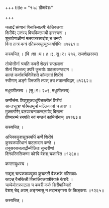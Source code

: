 +++
title = "१५८ ग्रीष्मवेशः"

+++


जलार्द्रं संव्यानं बिसकिसलयैः केलिवलयाः  
शिरीषैर् उत्तंस्प् विचकित्लमयी हाररचना ।  
शुचावेणाक्षीणां मलयजरसार्द्राश् च तनवो  
विना तन्त्रं मन्त्रं रतिरमणमृत्युञ्जयविधिः ॥१२६१॥  


कस्यचित् । (वि।शा।भ। ४।३, सु।र। २१२, राजशेखरस्य)  


तोयोत्तीर्णा श्रयति कवरी शेखरं सप्तलानां  
शैत्यं सिञ्चत्य् उपरि कुचयोः पाटलाकण्ठदाम ।  
कान्तं कर्णावभिनिविशते कोमलाग्रं शिरीषं  
स्त्रीणाम् अङ्गे विभजति तपस् तत्र तत्रात्मचिह्नम् ॥१२६२॥  


मधुरशीलस्य । (सु।र। २०९, मधुशीलस्य)  


कर्णोत्तंसः शिशुशुकवधूपिच्छलीलं शिरीषं  
सान्तःसूत्राः परिमलमुचो मल्लिकानां च हाराः ।  
मुक्तागौरैर् वलयरचनाकन्दलाग्रैर् बिसानां  
ग्रीष्मारम्भे रमयति नवं मण्डनं कामिनीनाम् ॥१२६३॥  


कस्यचित् ।  


अभिनवकुशसूत्रस्पर्धि कर्णे शिरीषं   
कुरवकपरिधानं पाटलादाम कण्ठे ।  
तनुसरसजलार्द्रोन्मीलितः सुन्दरीणां   
दिनपरिणतिजन्मा को’पि वेशश् चकास्ति ॥१२६४॥  


कमलायुधस्य ।  


सद्यश् चम्पककञ्चुका कुचतटी वैकक्षके मल्लिकाः  
काञ्च्र् वैचकिली बिसालिवलयाग्रैवेयकं केशरैः ।  
चाम्पेयोत्तरपाटला च कवरी कर्णः शिरीषाञ्चितो  
वेशश् चेद् अयम् अङ्गनासु न तदानङ्गस्य के किङ्कराः ॥१२६५॥  


कस्यचित् ।  
